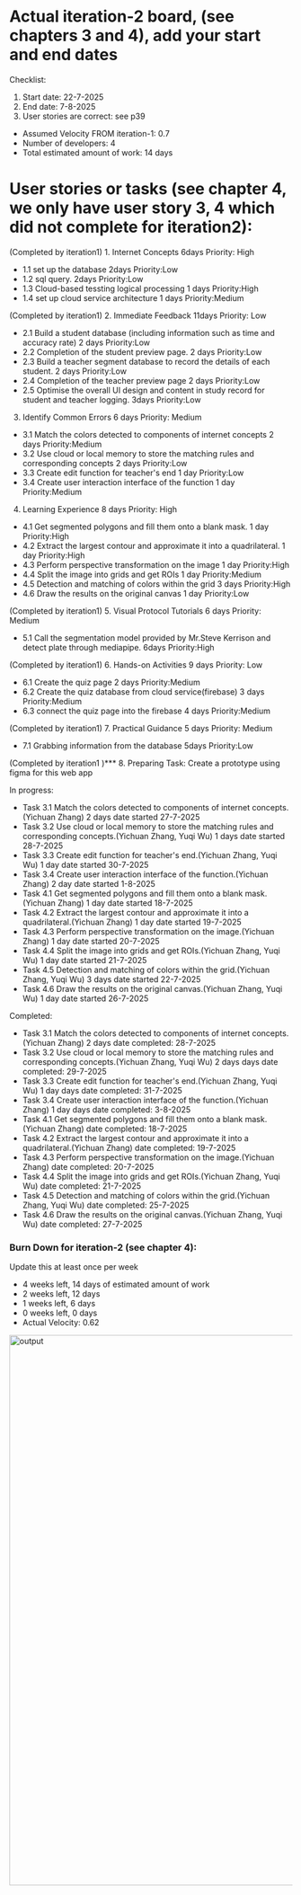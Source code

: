 # Actual iteration-2 board, (see chapters 3 and 4), add your start and end dates 

Checklist: 
1. Start date: 22-7-2025
2. End date: 7-8-2025
3. User stories are correct: see p39

* Assumed Velocity FROM iteration-1: 0.7 
* Number of developers: 4
* Total estimated amount of work: 14 days

# User stories or tasks (see chapter 4, we only have user story 3, 4 which did not complete for iteration2):
(Completed by iteration1) 1. Internet Concepts  6days Priority: High  
  * 1.1 set up the database 2days Priority:Low   
  * 1.2 sql query. 2days Priority:Low  
  * 1.3 Cloud-based tessting logical processing 1 days Priority:High      
  * 1.4 set up cloud service architecture 1 days Priority:Medium

(Completed by iteration1) 2. Immediate Feedback  11days Priority: Low   
  * 2.1 Build a student database (including information such as time and accuracy rate) 2 days Priority:Low   
  * 2.2 Completion of the student preview page. 2 days Priority:Low  
  * 2.3 Build a teacher segment database to record the details of each student.  2 days Priority:Low  
  * 2.4 Completion of the teacher preview page 2 days Priority:Low  
  * 2.5 Optimise the overall UI design and content in study record for student and teacher logging. 3days Priority:Low
    
3. Identify Common Errors  6 days Priority: Medium  
  *  3.1 Match the colors detected to components of internet concepts 2 days Priority:Medium  
  * 3.2 Use cloud or local memory to store the matching rules and corresponding concepts 2 days Priority:Low  
  * 3.3 Create edit function for teacher's end 1 day Priority:Low  
  * 3.4 Create user interaction interface of the function 1 day Priority:Medium

4. Learning Experience 8 days Priority: High  
  * 4.1 Get segmented polygons and fill them onto a blank mask.  1 day Priority:High  
  * 4.2 Extract the largest contour and approximate it into a quadrilateral.  1 day Priority:High  
  * 4.3 Perform perspective transformation on the image  1 day Priority:High  
  * 4.4 Split the image into grids and get ROIs  1 day Priority:Medium  
  * 4.5 Detection and matching of colors within the grid  3 days Priority:High  
  * 4.6 Draw the results on the original canvas  1 day Priority:Low
    
(Completed by iteration1) 5. Visual Protocol Tutorials 6 days Priority: Medium  
  * 5.1 Call the segmentation model provided by Mr.Steve Kerrison and detect plate through mediapipe.  6days Priority:High
         
(Completed by iteration1) 6. Hands-on Activities 9 days Priority: Low        
  * 6.1 Create the quiz page 2 days Priority:Medium  
  * 6.2 Create the quiz database from cloud service(firebase) 3 days Priority:Medium  
  * 6.3 connect the quiz page into the firebase 4 days Priority:Medium
    
(Completed by iteration1) 7. Practical Guidance 5 days Priority: Medium    
  * 7.1 Grabbing information from the database 5days Priority:Low
    
(Completed by iteration1 )*** 8. Preparing Task: Create a prototype using figma for this web app  

In progress:   

* Task 3.1 Match the colors detected to components of internet concepts.(Yichuan Zhang) 2 days date started 27-7-2025  
* Task 3.2 Use cloud or local memory to store the matching rules and corresponding concepts.(Yichuan Zhang, Yuqi Wu) 1 days date started 28-7-2025  
* Task 3.3 Create edit function for teacher's end.(Yichuan Zhang, Yuqi Wu) 1 day date started 30-7-2025  
* Task 3.4 Create user interaction interface of the function.(Yichuan Zhang) 2 day date started 1-8-2025  
* Task 4.1 Get segmented polygons and fill them onto a blank mask.(Yichuan Zhang) 1 day date started 18-7-2025  
* Task 4.2 Extract the largest contour and approximate it into a quadrilateral.(Yichuan Zhang) 1 day date started 19-7-2025  
* Task 4.3 Perform perspective transformation on the image.(Yichuan Zhang) 1 day date started 20-7-2025  
* Task 4.4 Split the image into grids and get ROIs.(Yichuan Zhang, Yuqi Wu) 1 day date started 21-7-2025  
* Task 4.5 Detection and matching of colors within the grid.(Yichuan Zhang, Yuqi Wu) 3 days date started 22-7-2025  
* Task 4.6 Draw the results on the original canvas.(Yichuan Zhang, Yuqi Wu) 1 day date started 26-7-2025  
  
Completed:
* Task 3.1 Match the colors detected to components of internet concepts.(Yichuan Zhang) 2 days date completed: 28-7-2025  
* Task 3.2 Use cloud or local memory to store the matching rules and corresponding concepts.(Yichuan Zhang, Yuqi Wu) 2 days days date completed: 29-7-2025  
* Task 3.3 Create edit function for teacher's end.(Yichuan Zhang, Yuqi Wu) 1 day days date completed: 31-7-2025  
* Task 3.4 Create user interaction interface of the function.(Yichuan Zhang) 1 day days date completed: 3-8-2025  
* Task 4.1 Get segmented polygons and fill them onto a blank mask.(Yichuan Zhang) date completed: 18-7-2025  
* Task 4.2 Extract the largest contour and approximate it into a quadrilateral.(Yichuan Zhang) date completed: 19-7-2025  
* Task 4.3 Perform perspective transformation on the image.(Yichuan Zhang) date completed: 20-7-2025  
* Task 4.4 Split the image into grids and get ROIs.(Yichuan Zhang, Yuqi Wu) date completed: 21-7-2025  
* Task 4.5 Detection and matching of colors within the grid.(Yichuan Zhang, Yuqi Wu) date completed: 25-7-2025  
* Task 4.6 Draw the results on the original canvas.(Yichuan Zhang, Yuqi Wu) date completed: 27-7-2025  


### Burn Down for iteration-2 (see chapter 4):
Update this at least once per week
* 4 weeks left, 14 days of estimated amount of work 
* 2 weeks left, 12 days
* 1 weeks left, 6 days
* 0 weeks left, 0 days
* Actual Velocity: 0.62
<img width="1580" height="980" alt="output" src="https://github.com/user-attachments/assets/f29de994-818b-4b74-994a-9be3338edd94" />

